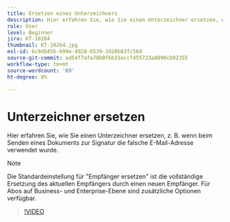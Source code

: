 ```yaml
---
title: Ersetzen eines Unterzeichners
description: Hier erfahren Sie, wie Sie einen Unterzeichner ersetzen, wenn beispielsweise beim Senden eines Dokuments zur Signatur die falsche E-Mail-Adresse verwendet wurde.
role: User
level: Beginner
jira: KT-10264
thumbnail: KT-10264.jpg
exl-id: bc9d645b-b99a-4928-b539-3d28b83fc56d
source-git-commit: ad54f7afa78b0fbb31eccf455723a8890cb92355
workflow-type: tm+mt
source-wordcount: '69'
ht-degree: 0%

---
```


# Unterzeichner ersetzen

Hier erfahren Sie, wie Sie einen Unterzeichner ersetzen, z. B. wenn beim Senden eines Dokuments zur Signatur die falsche E-Mail-Adresse verwendet wurde.

>[!NOTE]
>
>Die Standardeinstellung für &quot;Empfänger ersetzen&quot; ist die vollständige Ersetzung des aktuellen Empfängers durch einen neuen Empfänger. Für Abos auf Business- und Enterprise-Ebene sind zusätzliche Optionen verfügbar.

>[!VIDEO](https://video.tv.adobe.com/v/342340?quality=12&learn=on&hidetitle=true)
